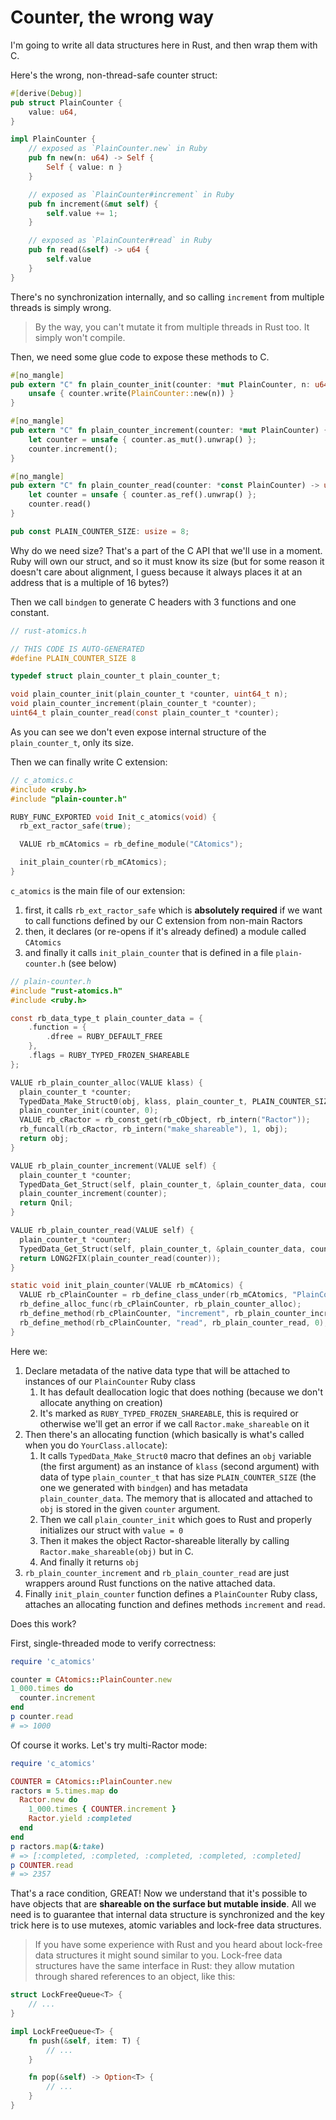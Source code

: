 # Counter, the wrong way

I'm going to write all data structures here in Rust, and then wrap them with C.

Here's the wrong, non-thread-safe counter struct:

```rust
#[derive(Debug)]
pub struct PlainCounter {
    value: u64,
}

impl PlainCounter {
    // exposed as `PlainCounter.new` in Ruby
    pub fn new(n: u64) -> Self {
        Self { value: n }
    }

    // exposed as `PlainCounter#increment` in Ruby
    pub fn increment(&mut self) {
        self.value += 1;
    }

    // exposed as `PlainCounter#read` in Ruby
    pub fn read(&self) -> u64 {
        self.value
    }
}
```

There's no synchronization internally, and so calling `increment` from multiple threads is simply wrong.

> By the way, you can't mutate it from multiple threads in Rust too. It simply won't compile.

Then, we need some glue code to expose these methods to C.

```rust
#[no_mangle]
pub extern "C" fn plain_counter_init(counter: *mut PlainCounter, n: u64) {
    unsafe { counter.write(PlainCounter::new(n)) }
}

#[no_mangle]
pub extern "C" fn plain_counter_increment(counter: *mut PlainCounter) {
    let counter = unsafe { counter.as_mut().unwrap() };
    counter.increment();
}

#[no_mangle]
pub extern "C" fn plain_counter_read(counter: *const PlainCounter) -> u64 {
    let counter = unsafe { counter.as_ref().unwrap() };
    counter.read()
}

pub const PLAIN_COUNTER_SIZE: usize = 8;
```

Why do we need size? That's a part of the C API that we'll use in a moment. Ruby will own our struct, and so it must know its size (but for some reason it doesn't care about alignment, I guess because it always places it at an address that is a multiple of 16 bytes?)

Then we call `bindgen` to generate C headers with 3 functions and one constant.

```c
// rust-atomics.h

// THIS CODE IS AUTO-GENERATED
#define PLAIN_COUNTER_SIZE 8

typedef struct plain_counter_t plain_counter_t;

void plain_counter_init(plain_counter_t *counter, uint64_t n);
void plain_counter_increment(plain_counter_t *counter);
uint64_t plain_counter_read(const plain_counter_t *counter);
```

As you can see we don't even expose internal structure of the `plain_counter_t`, only its size.

Then we can finally write C extension:

```c
// c_atomics.c
#include <ruby.h>
#include "plain-counter.h"

RUBY_FUNC_EXPORTED void Init_c_atomics(void) {
  rb_ext_ractor_safe(true);

  VALUE rb_mCAtomics = rb_define_module("CAtomics");

  init_plain_counter(rb_mCAtomics);
}
```

`c_atomics` is the main file of our extension:

1. first, it calls `rb_ext_ractor_safe` which is **absolutely required** if we want to call functions defined by our C extension from non-main Ractors
2. then, it declares (or re-opens if it's already defined) a module called `CAtomics`
3. and finally it calls `init_plain_counter` that is defined in a file `plain-counter.h` (see below)

```c
// plain-counter.h
#include "rust-atomics.h"
#include <ruby.h>

const rb_data_type_t plain_counter_data = {
    .function = {
        .dfree = RUBY_DEFAULT_FREE
    },
    .flags = RUBY_TYPED_FROZEN_SHAREABLE
};

VALUE rb_plain_counter_alloc(VALUE klass) {
  plain_counter_t *counter;
  TypedData_Make_Struct0(obj, klass, plain_counter_t, PLAIN_COUNTER_SIZE, &plain_counter_data, counter);
  plain_counter_init(counter, 0);
  VALUE rb_cRactor = rb_const_get(rb_cObject, rb_intern("Ractor"));
  rb_funcall(rb_cRactor, rb_intern("make_shareable"), 1, obj);
  return obj;
}

VALUE rb_plain_counter_increment(VALUE self) {
  plain_counter_t *counter;
  TypedData_Get_Struct(self, plain_counter_t, &plain_counter_data, counter);
  plain_counter_increment(counter);
  return Qnil;
}

VALUE rb_plain_counter_read(VALUE self) {
  plain_counter_t *counter;
  TypedData_Get_Struct(self, plain_counter_t, &plain_counter_data, counter);
  return LONG2FIX(plain_counter_read(counter));
}

static void init_plain_counter(VALUE rb_mCAtomics) {
  VALUE rb_cPlainCounter = rb_define_class_under(rb_mCAtomics, "PlainCounter", rb_cObject);
  rb_define_alloc_func(rb_cPlainCounter, rb_plain_counter_alloc);
  rb_define_method(rb_cPlainCounter, "increment", rb_plain_counter_increment, 0);
  rb_define_method(rb_cPlainCounter, "read", rb_plain_counter_read, 0);
}
```

Here we:

1. Declare metadata of the native data type that will be attached to instances of our `PlainCounter` Ruby class
    1. It has default deallocation logic that does nothing (because we don't allocate anything on creation)
    2. It's marked as `RUBY_TYPED_FROZEN_SHAREABLE`, this is required or otherwise we'll get an error if we call `Ractor.make_shareable` on it
2. Then there's an allocating function (which basically is what's called when you do `YourClass.allocate`):
    1. It calls `TypedData_Make_Struct0` macro that defines an `obj` variable (the first argument) as an instance of `klass` (second argument) with data of type `plain_counter_t` that has size `PLAIN_COUNTER_SIZE` (the one we generated with `bindgen`) and has metadata `plain_counter_data`. The memory that is allocated and attached to `obj` is stored in the given `counter` argument.
    2. Then we call `plain_counter_init` which goes to Rust and properly initializes our struct with `value = 0`
    3. Then it makes the object Ractor-shareable literally by calling `Ractor.make_shareable(obj)` but in C.
    4. And finally it returns `obj`
3. `rb_plain_counter_increment` and `rb_plain_counter_read` are just wrappers around Rust functions on the native attached data.
4. Finally `init_plain_counter` function defines a `PlainCounter` Ruby class, attaches an allocating function and defines methods `increment` and `read`.

Does this work?

First, single-threaded mode to verify correctness:

```ruby
require 'c_atomics'

counter = CAtomics::PlainCounter.new
1_000.times do
  counter.increment
end
p counter.read
# => 1000
```

Of course it works. Let's try multi-Ractor mode:

```ruby
require 'c_atomics'

COUNTER = CAtomics::PlainCounter.new
ractors = 5.times.map do
  Ractor.new do
    1_000.times { COUNTER.increment }
    Ractor.yield :completed
  end
end
p ractors.map(&:take)
# => [:completed, :completed, :completed, :completed, :completed]
p COUNTER.read
# => 2357
```

That's a race condition, GREAT! Now we understand that it's possible to have objects that are **shareable on the surface but mutable inside**. All we need is to guarantee that internal data structure is synchronized and the key trick here is to use mutexes, atomic variables and lock-free data structures.

> If you have some experience with Rust and you heard about lock-free data structures it might sound similar to you. Lock-free data structures have the same interface in Rust: they allow mutation through shared references to an object, like this:

```rust
struct LockFreeQueue<T> {
    // ...
}

impl LockFreeQueue<T> {
    fn push(&self, item: T) {
        // ...
    }

    fn pop(&self) -> Option<T> {
        // ...
    }
}
```
